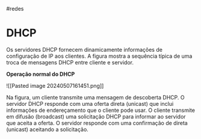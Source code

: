 #redes 

# DHCP

Os servidores DHCP fornecem dinamicamente informações de configuração de IP aos clientes. A figura mostra a sequência típica de uma troca de mensagens DHCP entre cliente e servidor.

**Operação normal do DHCP**

![[Pasted image 20240507161451.png]]

Na figura, um cliente transmite uma mensagem de descoberta DHCP. O servidor DHCP responde com uma oferta direta (unicast) que inclui informações de endereçamento que o cliente pode usar. O cliente transmite em difusão (broadcast) uma solicitação DHCP para informar ao servidor que aceita a oferta. O servidor responde com uma confirmação de direta (unicast) aceitando a solicitação.






























